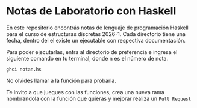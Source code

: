 # Notas de Laboratorio con Haskell

En este repositorio encontrás notas de lenguaje de programación Haskell para el curso de estructuras discretas 2026-1.
Cada directorio tiene una fecha, dentro del el existe un ejecutable con respectiva documentación. 

Para poder ejecutarlas, entra al directorio de preferencia e ingresa el siguiente comando en tu terminal, donde n es el número de nota.

`ghci notan.hs`

No olvides llamar a la función para probarla.

Te invito a que juegues con las funciones, crea una nueva rama nombrandola con la función que quieras y mejorar realiza un `Pull Request`
